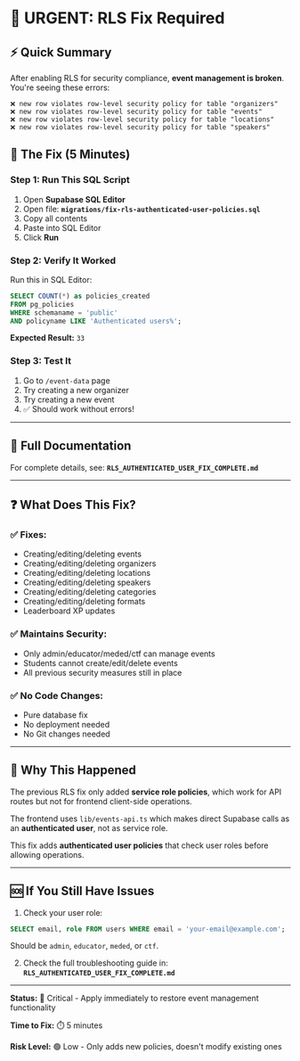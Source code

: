 # 🚨 URGENT: RLS Fix Required

## ⚡ Quick Summary

After enabling RLS for security compliance, **event management is broken**. You're seeing these errors:

```
❌ new row violates row-level security policy for table "organizers"
❌ new row violates row-level security policy for table "events"
❌ new row violates row-level security policy for table "locations"
❌ new row violates row-level security policy for table "speakers"
```

## 🔧 The Fix (5 Minutes)

### Step 1: Run This SQL Script

1. Open **Supabase SQL Editor**
2. Open file: **`migrations/fix-rls-authenticated-user-policies.sql`**
3. Copy all contents
4. Paste into SQL Editor
5. Click **Run**

### Step 2: Verify It Worked

Run this in SQL Editor:

```sql
SELECT COUNT(*) as policies_created 
FROM pg_policies 
WHERE schemaname = 'public' 
AND policyname LIKE 'Authenticated users%';
```

**Expected Result:** `33`

### Step 3: Test It

1. Go to `/event-data` page
2. Try creating a new organizer
3. Try creating a new event
4. ✅ Should work without errors!

---

## 📖 Full Documentation

For complete details, see: **`RLS_AUTHENTICATED_USER_FIX_COMPLETE.md`**

---

## ❓ What Does This Fix?

### ✅ Fixes:
- Creating/editing/deleting events
- Creating/editing/deleting organizers
- Creating/editing/deleting locations
- Creating/editing/deleting speakers
- Creating/editing/deleting categories
- Creating/editing/deleting formats
- Leaderboard XP updates

### ✅ Maintains Security:
- Only admin/educator/meded/ctf can manage events
- Students cannot create/edit/delete events
- All previous security measures still in place

### ✅ No Code Changes:
- Pure database fix
- No deployment needed
- No Git changes needed

---

## 🎯 Why This Happened

The previous RLS fix only added **service role policies**, which work for API routes but not for frontend client-side operations.

The frontend uses `lib/events-api.ts` which makes direct Supabase calls as an **authenticated user**, not as service role.

This fix adds **authenticated user policies** that check user roles before allowing operations.

---

## 🆘 If You Still Have Issues

1. Check your user role:
```sql
SELECT email, role FROM users WHERE email = 'your-email@example.com';
```
Should be `admin`, `educator`, `meded`, or `ctf`.

2. Check the full troubleshooting guide in: **`RLS_AUTHENTICATED_USER_FIX_COMPLETE.md`**

---

**Status:** 🔴 Critical - Apply immediately to restore event management functionality

**Time to Fix:** ⏱️ 5 minutes

**Risk Level:** 🟢 Low - Only adds new policies, doesn't modify existing ones


